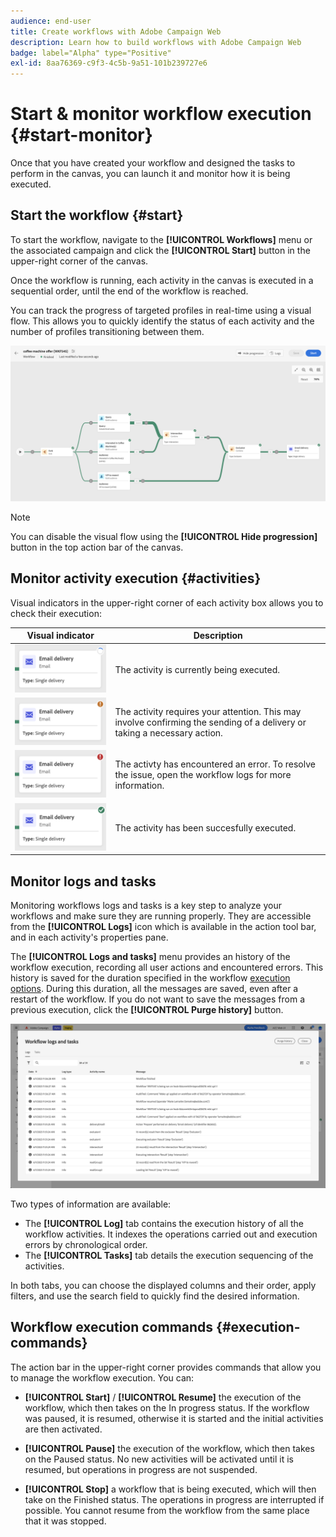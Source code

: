 ```yaml
---
audience: end-user
title: Create workflows with Adobe Campaign Web
description: Learn how to build workflows with Adobe Campaign Web
badge: label="Alpha" type="Positive"
exl-id: 8aa76369-c9f3-4c5b-9a51-101b239727e6
---
```

# Start & monitor workflow execution {#start-monitor}

Once that you have created your workflow and designed the tasks to perform in the canvas, you can launch it and monitor how it is being executed. 

## Start the workflow {#start}

To start the workflow, navigate to the **[!UICONTROL Workflows]** menu or the associated campaign and click the **[!UICONTROL Start]** button in the upper-right corner of the canvas.

Once the workflow is running, each activity in the canvas is executed in a sequential order, until the end of the workflow is reached.

You can track the progress of targeted profiles in real-time using a visual flow. This allows you to quickly identify the status of each activity and the number of profiles transitioning between them.

![](assets/workflow-execution.png)

>[!NOTE]
>
>You can disable the visual flow using the **[!UICONTROL Hide progression]** button in the top action bar of the canvas.

## Monitor activity execution {#activities}

Visual indicators in the upper-right corner of each activity box allows you to check their execution:

|Visual indicator | Description | 
|-----|------------|
|![](assets/activity-status-pending.png) | The activity is currently being executed. |
|![](assets/activity-status-orange.png)| The activity requires your attention. This may involve confirming the sending of a delivery or taking a necessary action. |
|![](assets/activity-status-red.png)| The activty has encountered an error. To resolve the issue, open the workflow logs for more information.|
|![](assets/activity-status-green.png)| The activity has been succesfully executed. | 

## Monitor logs and tasks

Monitoring workflows logs and tasks is a key step to analyze your workflows and make sure they are running properly. They are accessible from the **[!UICONTROL Logs]** icon which is available in the action tool bar, and in each activity's properties pane.

The **[!UICONTROL Logs and tasks]** menu provides an history of the workflow execution, recording all user actions and encountered errors. This history is saved for the duration specified in the workflow [execution options](workflow-settings.md). During this duration, all the messages are saved, even after a restart of the workflow. If you do not want to save the messages from a previous execution, click the **[!UICONTROL Purge history]** button.

![](assets/workflow-logs.png)

Two types of information are available:

* The **[!UICONTROL Log]** tab contains the execution history of all the workflow activities. It indexes the operations carried out and execution errors by chronological order.
* The **[!UICONTROL Tasks]** tab details the execution sequencing of the activities. 

In both tabs, you can choose the displayed columns and their order, apply filters, and use the search field to quickly find the desired information.

## Workflow execution commands {#execution-commands}

The action bar in the upper-right corner provides commands that allow you to manage the workflow execution. You can:

* **[!UICONTROL Start]** / **[!UICONTROL Resume]** the execution of the  workflow, which then takes on the In progress status. If the workflow was paused, it is resumed, otherwise it is started and the initial activities are then activated.

* **[!UICONTROL Pause]** the execution of the workflow, which then takes on the Paused status. No new activities will be activated until it is resumed, but operations in progress are not suspended.

* **[!UICONTROL Stop]** a workflow that is being executed, which will then take on the Finished status. The operations in progress are interrupted if possible. You cannot resume from the workflow from the same place that it was stopped.

